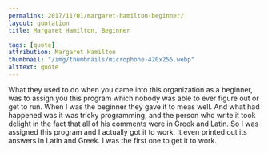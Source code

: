 ```yaml
---
permalink: 2017/11/01/margaret-hamilton-beginner/
layout: quotation
title: Margaret Hamilton, Beginner

tags: [quote]
attribution: Margaret Hamilton
thumbnail: "/img/thumbnails/microphone-420x255.webp"
alttext: quote
---
```


What they used to do when you came into this organization as a beginner,
was to assign you this program which nobody was able to ever figure out
or get to run. When I was the beginner they gave it to meas well. And what
had happened was it was tricky programming, and the person who write it took
delight in the fact that all of his comments were in Greek and Latin. So
I was assigned this program and I actually got it to work. It even printed out
its answers in Latin and Greek. I was the first one to get it to work.
